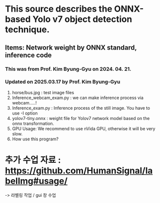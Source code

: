 # This source describes the ONNX-based Yolo v7 object detection technique.
## Items: Network weight by ONNX standard, inference code
### This was from Prof. Kim Byung-Gyu on 2024. 04. 21.
### Updated on 2025.03.17 by Prof. Kim Byung-Gyu 

1. horse/bus.jpg :  test image files
2. Inference_webcam_exam.py : we can make inference process via webcam.....!
3. Inference_exam.py  : Inference process of the still image. You have to use -I option
4. yolov7-tiny.onnx : weight file for Yolov7 network model based on the onnx transformation.
5. GPU Usage: We recommend to use nVida GPU, otherwise it will be very slow.
6. How use this program?

# 추가 수업 자료 : https://github.com/HumanSignal/labelImg#usage/
-> 라벨링 작업 / gui 창 수업
